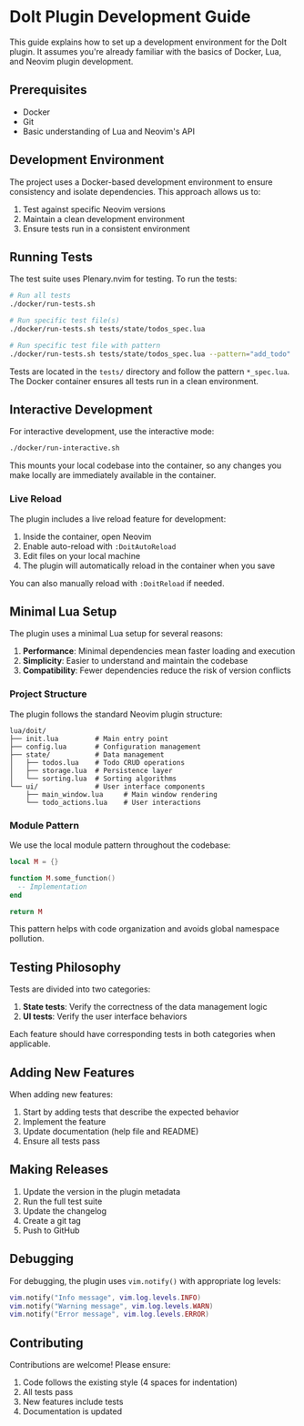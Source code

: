 # DoIt Plugin Development Guide

This guide explains how to set up a development environment for the DoIt plugin. It assumes you're already familiar with the basics of Docker, Lua, and Neovim plugin development.

## Prerequisites

- Docker
- Git
- Basic understanding of Lua and Neovim's API

## Development Environment

The project uses a Docker-based development environment to ensure consistency and isolate dependencies. This approach allows us to:

1. Test against specific Neovim versions
2. Maintain a clean development environment
3. Ensure tests run in a consistent environment

## Running Tests

The test suite uses Plenary.nvim for testing. To run the tests:

```bash
# Run all tests
./docker/run-tests.sh

# Run specific test file(s)
./docker/run-tests.sh tests/state/todos_spec.lua

# Run specific test file with pattern
./docker/run-tests.sh tests/state/todos_spec.lua --pattern="add_todo"
```

Tests are located in the `tests/` directory and follow the pattern `*_spec.lua`. The Docker container ensures all tests run in a clean environment.

## Interactive Development

For interactive development, use the interactive mode:

```bash
./docker/run-interactive.sh
```

This mounts your local codebase into the container, so any changes you make locally are immediately available in the container.

### Live Reload

The plugin includes a live reload feature for development:

1. Inside the container, open Neovim
2. Enable auto-reload with `:DoitAutoReload`
3. Edit files on your local machine
4. The plugin will automatically reload in the container when you save

You can also manually reload with `:DoitReload` if needed.

## Minimal Lua Setup

The plugin uses a minimal Lua setup for several reasons:

1. **Performance**: Minimal dependencies mean faster loading and execution
2. **Simplicity**: Easier to understand and maintain the codebase
3. **Compatibility**: Fewer dependencies reduce the risk of version conflicts

### Project Structure

The plugin follows the standard Neovim plugin structure:

```
lua/doit/
├── init.lua         # Main entry point
├── config.lua       # Configuration management
├── state/           # Data management
│   ├── todos.lua    # Todo CRUD operations
│   ├── storage.lua  # Persistence layer
│   └── sorting.lua  # Sorting algorithms
└── ui/              # User interface components
    ├── main_window.lua     # Main window rendering
    └── todo_actions.lua    # User interactions
```

### Module Pattern

We use the local module pattern throughout the codebase:

```lua
local M = {}

function M.some_function()
  -- Implementation
end

return M
```

This pattern helps with code organization and avoids global namespace pollution.

## Testing Philosophy

Tests are divided into two categories:

1. **State tests**: Verify the correctness of the data management logic
2. **UI tests**: Verify the user interface behaviors

Each feature should have corresponding tests in both categories when applicable.

## Adding New Features

When adding new features:

1. Start by adding tests that describe the expected behavior
2. Implement the feature
3. Update documentation (help file and README)
4. Ensure all tests pass

## Making Releases

1. Update the version in the plugin metadata
2. Run the full test suite
3. Update the changelog
4. Create a git tag
5. Push to GitHub

## Debugging

For debugging, the plugin uses `vim.notify()` with appropriate log levels:

```lua
vim.notify("Info message", vim.log.levels.INFO)
vim.notify("Warning message", vim.log.levels.WARN)
vim.notify("Error message", vim.log.levels.ERROR)
```

## Contributing

Contributions are welcome! Please ensure:

1. Code follows the existing style (4 spaces for indentation)
2. All tests pass
3. New features include tests
4. Documentation is updated